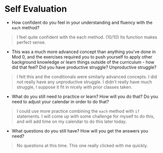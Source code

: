 # Self Evaluation

- How confident do you feel in your understanding and fluency with the `each` method?
>I feel quite confident with the each method. (10/10) Its function makes perfect sense.
- This was a much more advanced concept than anything you've done in Mod 0, and the exercises required you to push yourself to apply other background knowledge or learn things outside of the curriculum - how did that feel? Did you have productive struggle? Unproductive struggle?
> I felt this and the conditionals were similarly advanced concepts. I did not really have any unproductive struggle. I didn't really have much struggle, I suppose it fit in nicely with prior classes taken.
- What do you still need to practice or learn? How will you do that? Do you need to adjust your calendar in order to do that?
> I could use more practice combining the `each` method with `if` statements. I will come up with some challenge for myself to do this, and will add time on my calendar to do this later today.
- What questions do you still have? How will you get the answers you need?
> No questions at this time. This one really clicked with me quickly.
